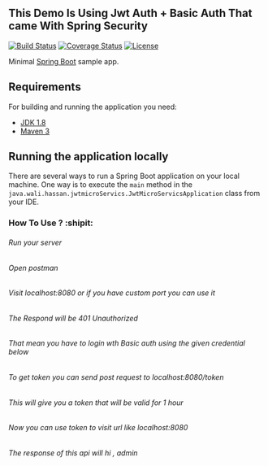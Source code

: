

## This Demo Is Using Jwt Auth + Basic Auth That came With Spring Security

[![Build Status](https://github.com/wali-eldin-hassan/jwt-springBoot)](https://github.com/wali-eldin-hassan/jwt-springBoot)
[![Coverage Status](https://coveralls.io/repos/github/codecentric/springboot-sample-app/badge.svg?branch=master)](https://github.com/wali-eldin-hassan/jwt-springBoot)
[![License](http://img.shields.io/:license-apache-blue.svg)](http://www.apache.org/licenses/LICENSE-2.0.html)

Minimal [Spring Boot](http://projects.spring.io/spring-boot/) sample app.

## Requirements

For building and running the application you need:

- [JDK 1.8](http://www.oracle.com/technetwork/java/javase/downloads/jdk8-downloads-2133151.html)
- [Maven 3](https://maven.apache.org)

## Running the application locally

There are several ways to run a Spring Boot application on your local machine. One way is to execute the `main` method in the `java.wali.hassan.jwtmicroServics.JwtMicroServicsApplication` class from your IDE.

### How To Use ? :shipit:
###### Run your server
###### Open postman
###### Visit localhost:8080 or if you have custom port you can use it
###### The Respond will be 401 Unauthorized
###### That mean you have to login wth Basic auth using the given credential below
###### To get token you can send post request to localhost:8080/token
###### This will give you a token that will be valid for 1 hour
###### Now you can use token to visit url like localhost:8080
###### The response of this api will hi , admin
